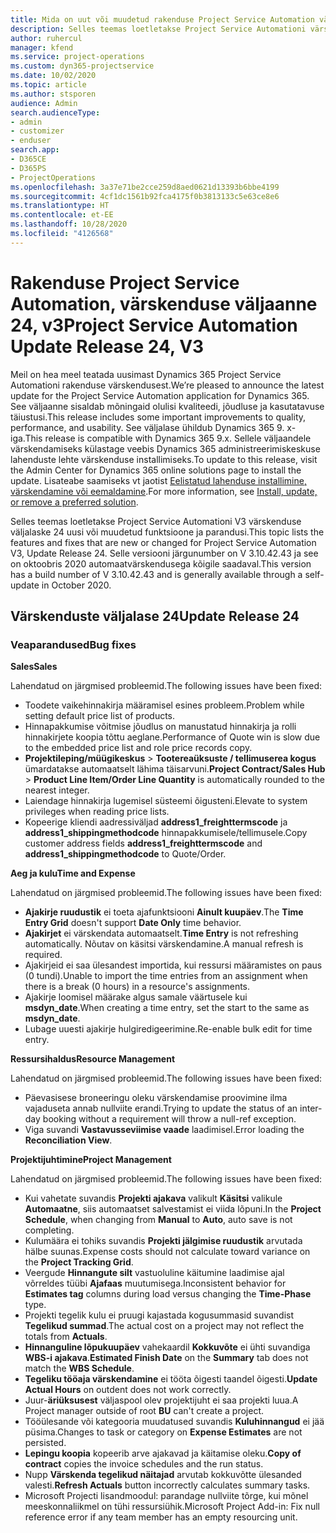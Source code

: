 ```yaml
---
title: Mida on uut või muudetud rakenduse Project Service Automation värskenduse väljaandes 24, V3
description: Selles teemas loetletakse Project Service Automationi värskenduse väljalaske 24, V3 saadaolevaid funktsioone ja parandusi.
author: ruhercul
manager: kfend
ms.service: project-operations
ms.custom: dyn365-projectservice
ms.date: 10/02/2020
ms.topic: article
ms.author: stsporen
audience: Admin
search.audienceType:
- admin
- customizer
- enduser
search.app:
- D365CE
- D365PS
- ProjectOperations
ms.openlocfilehash: 3a37e71be2cce259d8aed0621d13393b6bbe4199
ms.sourcegitcommit: 4cf1dc1561b92fca4175f0b3813133c5e63ce8e6
ms.translationtype: HT
ms.contentlocale: et-EE
ms.lasthandoff: 10/28/2020
ms.locfileid: "4126568"
---
```

# <a name="project-service-automation-update-release-24-v3"></a><span data-ttu-id="788ca-103">Rakenduse Project Service Automation, värskenduse väljaanne 24, v3</span><span class="sxs-lookup"><span data-stu-id="788ca-103">Project Service Automation Update Release 24, V3</span></span>

<span data-ttu-id="788ca-104">Meil on hea meel teatada uusimast Dynamics 365 Project Service Automationi rakenduse värskendusest.</span><span class="sxs-lookup"><span data-stu-id="788ca-104">We’re pleased to announce the latest update for the Project Service Automation application for Dynamics 365.</span></span> <span data-ttu-id="788ca-105">See väljaanne sisaldab mõningaid olulisi kvaliteedi, jõudluse ja kasutatavuse täiustusi.</span><span class="sxs-lookup"><span data-stu-id="788ca-105">This release includes some important improvements to quality, performance, and usability.</span></span> <span data-ttu-id="788ca-106">See väljalase ühildub Dynamics 365 9. x-iga.</span><span class="sxs-lookup"><span data-stu-id="788ca-106">This release is compatible with Dynamics 365 9.x.</span></span> <span data-ttu-id="788ca-107">Sellele väljaandele värskendamiseks külastage veebis Dynamics 365 administreerimiskeskuse lahenduste lehte värskenduse installimiseks.</span><span class="sxs-lookup"><span data-stu-id="788ca-107">To update to this release, visit the Admin Center for Dynamics 365 online solutions page to install the update.</span></span> <span data-ttu-id="788ca-108">Lisateabe saamiseks vt jaotist [Eelistatud lahenduse installimine, värskendamine või eemaldamine](https://docs.microsoft.com/power-platform/admin/install-remove-preferred-solution).</span><span class="sxs-lookup"><span data-stu-id="788ca-108">For more information, see [Install, update, or remove a preferred solution](https://docs.microsoft.com/power-platform/admin/install-remove-preferred-solution).</span></span>

<span data-ttu-id="788ca-109">Selles teemas loetletakse Project Service Automationi V3 värskenduse väljalaske 24 uusi või muudetud funktsioone ja parandusi.</span><span class="sxs-lookup"><span data-stu-id="788ca-109">This topic lists the features and fixes that are new or changed for Project Service Automation V3, Update Release 24.</span></span> <span data-ttu-id="788ca-110">Selle versiooni järgunumber on V 3.10.42.43 ja see on oktoobris 2020 automaatvärskendusega kõigile saadaval.</span><span class="sxs-lookup"><span data-stu-id="788ca-110">This version has a build number of V 3.10.42.43 and is generally available through a self-update in October 2020.</span></span>

## <a name="update-release-24"></a><span data-ttu-id="788ca-111">Värskenduste väljalase 24</span><span class="sxs-lookup"><span data-stu-id="788ca-111">Update Release 24</span></span>

### <a name="bug-fixes"></a><span data-ttu-id="788ca-112">Veaparandused</span><span class="sxs-lookup"><span data-stu-id="788ca-112">Bug fixes</span></span>

<span data-ttu-id="788ca-113">**Sales**</span><span class="sxs-lookup"><span data-stu-id="788ca-113">**Sales**</span></span>

<span data-ttu-id="788ca-114">Lahendatud on järgmised probleemid.</span><span class="sxs-lookup"><span data-stu-id="788ca-114">The following issues have been fixed:</span></span>

- <span data-ttu-id="788ca-115">Toodete vaikehinnakirja määramisel esines probleem.</span><span class="sxs-lookup"><span data-stu-id="788ca-115">Problem while setting default price list of products.</span></span>
- <span data-ttu-id="788ca-116">Hinnapakkumise võitmise jõudlus on manustatud hinnakirja ja rolli hinnakirjete koopia tõttu aeglane.</span><span class="sxs-lookup"><span data-stu-id="788ca-116">Performance of Quote win is slow due to the embedded price list and role price records copy.</span></span>
- <span data-ttu-id="788ca-117">**Projektileping/müügikeskus** > **Tootereaüksuste / tellimuserea kogus** ümardatakse automaatselt lähima täisarvuni.</span><span class="sxs-lookup"><span data-stu-id="788ca-117">**Project Contract/Sales Hub** > **Product Line Item/Order Line Quantity** is automatically rounded to the nearest integer.</span></span>
- <span data-ttu-id="788ca-118">Laiendage hinnakirja lugemisel süsteemi õigusteni.</span><span class="sxs-lookup"><span data-stu-id="788ca-118">Elevate to system privileges when reading price lists.</span></span>
- <span data-ttu-id="788ca-119">Kopeerige kliendi aadressiväljad **address1_freighttermscode** ja **address1_shippingmethodcode** hinnapakkumisele/tellimusele.</span><span class="sxs-lookup"><span data-stu-id="788ca-119">Copy customer address fields **address1_freighttermscode** and **address1_shippingmethodcode** to Quote/Order.</span></span> 


<span data-ttu-id="788ca-120">**Aeg ja kulu**</span><span class="sxs-lookup"><span data-stu-id="788ca-120">**Time and Expense**</span></span>

<span data-ttu-id="788ca-121">Lahendatud on järgmised probleemid.</span><span class="sxs-lookup"><span data-stu-id="788ca-121">The following issues have been fixed:</span></span>

- <span data-ttu-id="788ca-122">**Ajakirje ruudustik** ei toeta ajafunktsiooni **Ainult kuupäev**.</span><span class="sxs-lookup"><span data-stu-id="788ca-122">The **Time Entry Grid** doesn't support **Date Only** time behavior.</span></span>
- <span data-ttu-id="788ca-123">**Ajakirjet** ei värskendata automaatselt.</span><span class="sxs-lookup"><span data-stu-id="788ca-123">**Time Entry** is not refreshing automatically.</span></span> <span data-ttu-id="788ca-124">Nõutav on käsitsi värskendamine.</span><span class="sxs-lookup"><span data-stu-id="788ca-124">A manual refresh is required.</span></span>
- <span data-ttu-id="788ca-125">Ajakirjeid ei saa ülesandest importida, kui ressursi määramistes on paus (0 tundi).</span><span class="sxs-lookup"><span data-stu-id="788ca-125">Unable to import the time entries from an assignment when there is a break (0 hours) in a resource's assignments.</span></span>
- <span data-ttu-id="788ca-126">Ajakirje loomisel määrake algus samale väärtusele kui **msdyn_date**.</span><span class="sxs-lookup"><span data-stu-id="788ca-126">When creating a time entry, set the start to the same as **msdyn_date**.</span></span>
- <span data-ttu-id="788ca-127">Lubage uuesti ajakirje hulgiredigeerimine.</span><span class="sxs-lookup"><span data-stu-id="788ca-127">Re-enable bulk edit for time entry.</span></span>

<span data-ttu-id="788ca-128">**Ressursihaldus**</span><span class="sxs-lookup"><span data-stu-id="788ca-128">**Resource Management**</span></span>

<span data-ttu-id="788ca-129">Lahendatud on järgmised probleemid.</span><span class="sxs-lookup"><span data-stu-id="788ca-129">The following issues have been fixed:</span></span>

- <span data-ttu-id="788ca-130">Päevasisese broneeringu oleku värskendamise proovimine ilma vajaduseta annab nullviite erandi.</span><span class="sxs-lookup"><span data-stu-id="788ca-130">Trying to update the status of an inter-day booking without a requirement will throw a null-ref exception.</span></span>
- <span data-ttu-id="788ca-131">Viga suvandi **Vastavusseviimise vaade** laadimisel.</span><span class="sxs-lookup"><span data-stu-id="788ca-131">Error loading the **Reconciliation View**.</span></span>


<span data-ttu-id="788ca-132">**Projektijuhtimine**</span><span class="sxs-lookup"><span data-stu-id="788ca-132">**Project Management**</span></span>

<span data-ttu-id="788ca-133">Lahendatud on järgmised probleemid.</span><span class="sxs-lookup"><span data-stu-id="788ca-133">The following issues have been fixed:</span></span>

- <span data-ttu-id="788ca-134">Kui vahetate suvandis **Projekti ajakava** valikult **Käsitsi** valikule **Automaatne**, siis automaatset salvestamist ei viida lõpuni.</span><span class="sxs-lookup"><span data-stu-id="788ca-134">In the **Project Schedule**, when changing from **Manual** to **Auto**, auto save is not completing.</span></span>
- <span data-ttu-id="788ca-135">Kulumäära ei tohiks suvandis **Projekti jälgimise ruudustik** arvutada hälbe suunas.</span><span class="sxs-lookup"><span data-stu-id="788ca-135">Expense costs should not calculate toward variance on the **Project Tracking Grid**.</span></span>
- <span data-ttu-id="788ca-136">Veergude **Hinnangute silt** vastuoluline käitumine laadimise ajal võrreldes tüübi **Ajafaas** muutumisega.</span><span class="sxs-lookup"><span data-stu-id="788ca-136">Inconsistent behavior for **Estimates tag** columns during load versus changing the **Time-Phase** type.</span></span>
- <span data-ttu-id="788ca-137">Projekti tegelik kulu ei pruugi kajastada kogusummasid suvandist **Tegelikud summad**.</span><span class="sxs-lookup"><span data-stu-id="788ca-137">The actual cost on a project may not reflect the totals from **Actuals**.</span></span>
- <span data-ttu-id="788ca-138">**Hinnanguline lõpukuupäev** vahekaardil **Kokkuvõte** ei ühti suvandiga **WBS-i ajakava**.</span><span class="sxs-lookup"><span data-stu-id="788ca-138">**Estimated Finish Date** on the **Summary** tab does not match the **WBS Schedule**.</span></span>
- <span data-ttu-id="788ca-139">**Tegeliku tööaja värskendamine** ei tööta õigesti taandel õigesti.</span><span class="sxs-lookup"><span data-stu-id="788ca-139">**Update Actual Hours** on outdent does not work correctly.</span></span>
- <span data-ttu-id="788ca-140">Juur-**äriüksusest** väljaspool olev projektijuht ei saa projekti luua.</span><span class="sxs-lookup"><span data-stu-id="788ca-140">A Project manager outside of root **BU** can't create a project.</span></span>
- <span data-ttu-id="788ca-141">Tööülesande või kategooria muudatused suvandis **Kuluhinnangud** ei jää püsima.</span><span class="sxs-lookup"><span data-stu-id="788ca-141">Changes to task or category on **Expense Estimates** are not persisted.</span></span>
- <span data-ttu-id="788ca-142">**Lepingu koopia** kopeerib arve ajakavad ja käitamise oleku.</span><span class="sxs-lookup"><span data-stu-id="788ca-142">**Copy of contract** copies the invoice schedules and the run status.</span></span>
- <span data-ttu-id="788ca-143">Nupp **Värskenda tegelikud näitajad** arvutab kokkuvõtte ülesanded valesti.</span><span class="sxs-lookup"><span data-stu-id="788ca-143">**Refresh Actuals** button incorrectly calculates summary tasks.</span></span>
- <span data-ttu-id="788ca-144">Microsoft Projecti lisandmoodul: parandage nullviite tõrge, kui mõnel meeskonnaliikmel on tühi ressursiühik.</span><span class="sxs-lookup"><span data-stu-id="788ca-144">Microsoft Project Add-in: Fix null reference error if any team member has an empty resourcing unit.</span></span>

